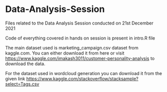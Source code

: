 # Data-Analysis-Session
Files related to the Data Analysis Session conducted on 21st December 2021

Code of everything covered in hands on session is present in intro.R file

The main dataset used is marketing_campaign.csv dataset from kaggle.com. You can either download it from here or visit https://www.kaggle.com/imakash3011/customer-personality-analysis to download the data.

For the dataset used in wordcloud generation you can download it from the given link https://www.kaggle.com/stackoverflow/stacksample?select=Tags.csv
